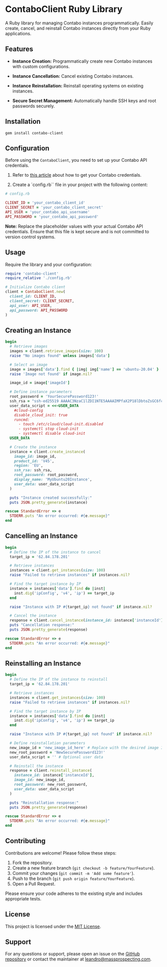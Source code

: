 # ContaboClient Ruby Library

A Ruby library for managing Contabo instances programmatically. Easily create, cancel, and reinstall Contabo instances directly from your Ruby applications.

## Features

- **Instance Creation:** Programmatically create new Contabo instances with custom configurations.

- **Instance Cancellation:** Cancel existing Contabo instances.

- **Instance Reinstallation:** Reinstall operating systems on existing instances.

- **Secure Secret Management:** Automatically handle SSH keys and root passwords securely.

## Installation

```
gem install contabo-client
```

## Configuration

Before using the `ContaboClient`, you need to set up your Contabo API credentials. 

1. Refer to [this article](https://api.contabo.com/#section/Introduction/Getting-Started) about how to get your Contabo credentials.

2. Create a `config.rb`` file in your project with the following content:

```ruby
# config.rb

CLIENT_ID = 'your_contabo_client_id'
CLIENT_SECRET = 'your_contabo_client_secret'
API_USER = 'your_contabo_api_username'
API_PASSWORD = 'your_contabo_api_password'
```

**Note:** Replace the placeholder values with your actual Contabo API credentials. Ensure that this file is kept secure and is not committed to version control systems.

## Usage

Require the library and your configuration:

```ruby
require 'contabo-client'
require_relative './config.rb'

# Initialize Contabo client
client = ContaboClient.new(
  client_id: CLIENT_ID,
  client_secret: CLIENT_SECRET,
  api_user: API_USER,
  api_password: API_PASSWORD
)
```

## Creating an Instance

```ruby
begin
  # Retrieve images
  images = client.retrieve_images(size: 100)
  raise "No images found" unless images['data']

  # Select an image
  image = images['data'].find { |img| img['name'] == 'ubuntu-20.04' }
  raise 'Image not found' if image.nil?

  image_id = image['imageId']

  # Define instance parameters
  root_password = 'YourSecurePassword123!'
  ssh_rsa = "ssh-ed25519 AAAAC3NzaC1lZDI1NTE5AAAAIMPfaX2P18lDbtoZsGC6fcqw7zoAbbNyGlrUI004QCe7 your_email@example.com"
  user_data_script = <<~USER_DATA
    #cloud-config
    disable_cloud_init: true
    runcmd:
      - touch /etc/cloud/cloud-init.disabled
      - systemctl stop cloud-init
      - systemctl disable cloud-init
  USER_DATA

  # Create the instance
  instance = client.create_instance(
    image_id: image_id,
    product_id: 'V45',
    region: 'EU',
    ssh_rsa: ssh_rsa,
    root_password: root_password,
    display_name: 'MyUbuntu20Instance',
    user_data: user_data_script
  )

  puts "Instance created successfully:"
  puts JSON.pretty_generate(instance)

rescue StandardError => e
  STDERR.puts "An error occurred: #{e.message}"
end
```

## Cancelling an Instance

```ruby
begin
  # Define the IP of the instance to cancel
  target_ip = '62.84.178.201'

  # Retrieve instances
  instances = client.get_instances(size: 100)
  raise "Failed to retrieve instances" if instances.nil?

  # Find the target instance by IP
  instance = instances['data'].find do |inst|
    inst.dig('ipConfig', 'v4', 'ip') == target_ip
  end

  raise "Instance with IP #{target_ip} not found" if instance.nil?

  # Cancel the instance
  response = client.cancel_instance(instance_id: instance['instanceId'])
  puts "Cancellation response:"
  puts JSON.pretty_generate(response)

rescue StandardError => e
  STDERR.puts "An error occurred: #{e.message}"
end
```

## Reinstalling an Instance

```ruby
begin
  # Define the IP of the instance to reinstall
  target_ip = '62.84.178.201'

  # Retrieve instances
  instances = client.get_instances(size: 100)
  raise "Failed to retrieve instances" if instances.nil?

  # Find the target instance by IP
  instance = instances['data'].find do |inst|
    inst.dig('ipConfig', 'v4', 'ip') == target_ip
  end

  raise "Instance with IP #{target_ip} not found" if instance.nil?

  # Define reinstallation parameters
  new_image_id = 'new_image_id_here' # Replace with the desired image ID
  new_root_password = 'NewSecurePassword123!'
  user_data_script = '' # Optional user data

  # Reinstall the instance
  response = client.reinstall_instance(
    instance_id: instance['instanceId'],
    image_id: new_image_id,
    root_password: new_root_password,
    user_data: user_data_script
  )

  puts "Reinstallation response:"
  puts JSON.pretty_generate(response)

rescue StandardError => e
  STDERR.puts "An error occurred: #{e.message}"
end
```

## Contributing

Contributions are welcome! Please follow these steps:

1. Fork the repository.
2. Create a new feature branch (`git checkout -b feature/YourFeature`).
3. Commit your changes (`git commit -m 'Add some feature'`).
4. Push to the branch (`git push origin feature/YourFeature`).
5. Open a Pull Request.

Please ensure your code adheres to the existing style and includes appropriate tests.

## License

This project is licensed under the [MIT License](/LICENSE).

## Support

For any questions or support, please open an issue on the [GitHub repository](https://github.com/leandrosardi/contabo-client) or contact the maintainer at [leandro@massprospecting.com](leandro@massprospecting.com).